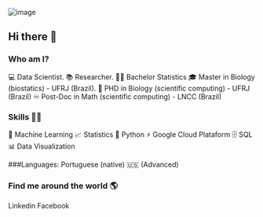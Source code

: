 ![image](https://github.com/user-attachments/assets/3d97aed1-03b3-4de4-8558-b3b0a399388b)



## Hi there 👋

### Who am I?
💻 Data Scientist.
📚 Researcher.
👩‍🎓 Bachelor Statistics 
🎓 Master in Biology (biostatics) - UFRJ (Brazil).
🍾 PHD in Biology (scientific computing) - UFRJ (Brazil) 
♾️ Post-Doc in Math (scientific computing) - LNCC (Brazil)


### Skills 👩‍💻

🔮 Machine Learning
📈 Statistics
🐍 Python
⚡ Google Cloud Plataform
🗄 SQL
📊 Data Visualization

###Languages:
Portuguese (native)
🇺🇸 (Advanced)

### Find me around the world 🌎
Linkedin
Facebook
<!--
**PauloAAlmeida/PauloAAlmeida** is a ✨ _special_ ✨ repository because its `README.md` (this file) appears on your GitHub profile.

Here are some ideas to get you started:

- 🔭 I’m currently working on ...
- 🌱 I’m currently learning ...
- 👯 I’m looking to collaborate on ...
- 🤔 I’m looking for help with ...
- 💬 Ask me about ...
- 📫 How to reach me: ...
- 😄 Pronouns: ...
- ⚡ Fun fact: ...
-->
